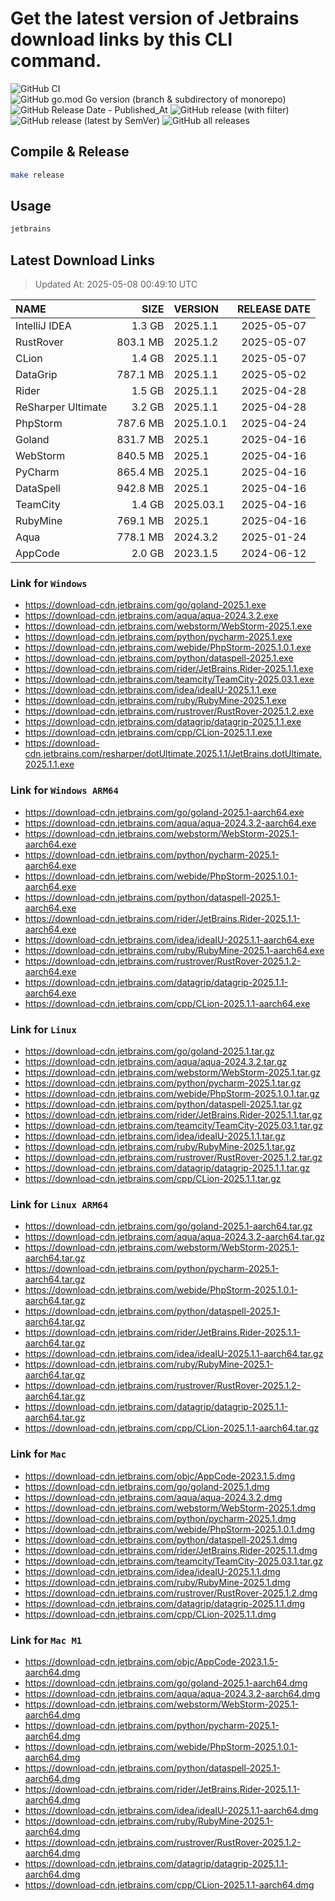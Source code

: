 # Get the latest version of Jetbrains download links by this CLI command.

![GitHub CI](https://github.com/designinlife/jetbrains/actions/workflows/ci.yml/badge.svg)
![GitHub go.mod Go version (branch & subdirectory of monorepo)](https://img.shields.io/github/go-mod/go-version/designinlife/jetbrains/master)
![GitHub Release Date - Published_At](https://img.shields.io/github/release-date/designinlife/jetbrains)
![GitHub release (with filter)](https://img.shields.io/github/v/release/designinlife/jetbrains)
![GitHub release (latest by SemVer)](https://img.shields.io/github/downloads/designinlife/jetbrains/v1.1.12/total)
![GitHub all releases](https://img.shields.io/github/downloads/designinlife/jetbrains/total)

## Compile & Release

```bash
make release
```

## Usage

```bash
jetbrains
```

## Latest Download Links

> Updated At: 2025-05-08 00:49:10 UTC

| NAME | SIZE | VERSION | RELEASE DATE |
| :-- | --: | :-- | :--: |
| IntelliJ IDEA | 1.3 GB | 2025.1.1 | 2025-05-07 |
| RustRover | 803.1 MB | 2025.1.2 | 2025-05-07 |
| CLion | 1.4 GB | 2025.1.1 | 2025-05-07 |
| DataGrip | 787.1 MB | 2025.1.1 | 2025-05-02 |
| Rider | 1.5 GB | 2025.1.1 | 2025-04-28 |
| ReSharper Ultimate | 3.2 GB | 2025.1.1 | 2025-04-28 |
| PhpStorm | 787.6 MB | 2025.1.0.1 | 2025-04-24 |
| Goland | 831.7 MB | 2025.1 | 2025-04-16 |
| WebStorm | 840.5 MB | 2025.1 | 2025-04-16 |
| PyCharm | 865.4 MB | 2025.1 | 2025-04-16 |
| DataSpell | 942.8 MB | 2025.1 | 2025-04-16 |
| TeamCity | 1.4 GB | 2025.03.1 | 2025-04-16 |
| RubyMine | 769.1 MB | 2025.1 | 2025-04-16 |
| Aqua | 778.1 MB | 2024.3.2 | 2025-01-24 |
| AppCode | 2.0 GB | 2023.1.5 | 2024-06-12 |

### Link for `Windows`

* <https://download-cdn.jetbrains.com/go/goland-2025.1.exe>
* <https://download-cdn.jetbrains.com/aqua/aqua-2024.3.2.exe>
* <https://download-cdn.jetbrains.com/webstorm/WebStorm-2025.1.exe>
* <https://download-cdn.jetbrains.com/python/pycharm-2025.1.exe>
* <https://download-cdn.jetbrains.com/webide/PhpStorm-2025.1.0.1.exe>
* <https://download-cdn.jetbrains.com/python/dataspell-2025.1.exe>
* <https://download-cdn.jetbrains.com/rider/JetBrains.Rider-2025.1.1.exe>
* <https://download-cdn.jetbrains.com/teamcity/TeamCity-2025.03.1.exe>
* <https://download-cdn.jetbrains.com/idea/ideaIU-2025.1.1.exe>
* <https://download-cdn.jetbrains.com/ruby/RubyMine-2025.1.exe>
* <https://download-cdn.jetbrains.com/rustrover/RustRover-2025.1.2.exe>
* <https://download-cdn.jetbrains.com/datagrip/datagrip-2025.1.1.exe>
* <https://download-cdn.jetbrains.com/cpp/CLion-2025.1.1.exe>
* <https://download-cdn.jetbrains.com/resharper/dotUltimate.2025.1.1/JetBrains.dotUltimate.2025.1.1.exe>

### Link for `Windows ARM64`

* <https://download-cdn.jetbrains.com/go/goland-2025.1-aarch64.exe>
* <https://download-cdn.jetbrains.com/aqua/aqua-2024.3.2-aarch64.exe>
* <https://download-cdn.jetbrains.com/webstorm/WebStorm-2025.1-aarch64.exe>
* <https://download-cdn.jetbrains.com/python/pycharm-2025.1-aarch64.exe>
* <https://download-cdn.jetbrains.com/webide/PhpStorm-2025.1.0.1-aarch64.exe>
* <https://download-cdn.jetbrains.com/python/dataspell-2025.1-aarch64.exe>
* <https://download-cdn.jetbrains.com/rider/JetBrains.Rider-2025.1.1-aarch64.exe>
* <https://download-cdn.jetbrains.com/idea/ideaIU-2025.1.1-aarch64.exe>
* <https://download-cdn.jetbrains.com/ruby/RubyMine-2025.1-aarch64.exe>
* <https://download-cdn.jetbrains.com/rustrover/RustRover-2025.1.2-aarch64.exe>
* <https://download-cdn.jetbrains.com/datagrip/datagrip-2025.1.1-aarch64.exe>
* <https://download-cdn.jetbrains.com/cpp/CLion-2025.1.1-aarch64.exe>

### Link for `Linux`

* <https://download-cdn.jetbrains.com/go/goland-2025.1.tar.gz>
* <https://download-cdn.jetbrains.com/aqua/aqua-2024.3.2.tar.gz>
* <https://download-cdn.jetbrains.com/webstorm/WebStorm-2025.1.tar.gz>
* <https://download-cdn.jetbrains.com/python/pycharm-2025.1.tar.gz>
* <https://download-cdn.jetbrains.com/webide/PhpStorm-2025.1.0.1.tar.gz>
* <https://download-cdn.jetbrains.com/python/dataspell-2025.1.tar.gz>
* <https://download-cdn.jetbrains.com/rider/JetBrains.Rider-2025.1.1.tar.gz>
* <https://download-cdn.jetbrains.com/teamcity/TeamCity-2025.03.1.tar.gz>
* <https://download-cdn.jetbrains.com/idea/ideaIU-2025.1.1.tar.gz>
* <https://download-cdn.jetbrains.com/ruby/RubyMine-2025.1.tar.gz>
* <https://download-cdn.jetbrains.com/rustrover/RustRover-2025.1.2.tar.gz>
* <https://download-cdn.jetbrains.com/datagrip/datagrip-2025.1.1.tar.gz>
* <https://download-cdn.jetbrains.com/cpp/CLion-2025.1.1.tar.gz>

### Link for `Linux ARM64`

* <https://download-cdn.jetbrains.com/go/goland-2025.1-aarch64.tar.gz>
* <https://download-cdn.jetbrains.com/aqua/aqua-2024.3.2-aarch64.tar.gz>
* <https://download-cdn.jetbrains.com/webstorm/WebStorm-2025.1-aarch64.tar.gz>
* <https://download-cdn.jetbrains.com/python/pycharm-2025.1-aarch64.tar.gz>
* <https://download-cdn.jetbrains.com/webide/PhpStorm-2025.1.0.1-aarch64.tar.gz>
* <https://download-cdn.jetbrains.com/python/dataspell-2025.1-aarch64.tar.gz>
* <https://download-cdn.jetbrains.com/rider/JetBrains.Rider-2025.1.1-aarch64.tar.gz>
* <https://download-cdn.jetbrains.com/idea/ideaIU-2025.1.1-aarch64.tar.gz>
* <https://download-cdn.jetbrains.com/ruby/RubyMine-2025.1-aarch64.tar.gz>
* <https://download-cdn.jetbrains.com/rustrover/RustRover-2025.1.2-aarch64.tar.gz>
* <https://download-cdn.jetbrains.com/datagrip/datagrip-2025.1.1-aarch64.tar.gz>
* <https://download-cdn.jetbrains.com/cpp/CLion-2025.1.1-aarch64.tar.gz>

### Link for `Mac`

* <https://download-cdn.jetbrains.com/objc/AppCode-2023.1.5.dmg>
* <https://download-cdn.jetbrains.com/go/goland-2025.1.dmg>
* <https://download-cdn.jetbrains.com/aqua/aqua-2024.3.2.dmg>
* <https://download-cdn.jetbrains.com/webstorm/WebStorm-2025.1.dmg>
* <https://download-cdn.jetbrains.com/python/pycharm-2025.1.dmg>
* <https://download-cdn.jetbrains.com/webide/PhpStorm-2025.1.0.1.dmg>
* <https://download-cdn.jetbrains.com/python/dataspell-2025.1.dmg>
* <https://download-cdn.jetbrains.com/rider/JetBrains.Rider-2025.1.1.dmg>
* <https://download-cdn.jetbrains.com/teamcity/TeamCity-2025.03.1.tar.gz>
* <https://download-cdn.jetbrains.com/idea/ideaIU-2025.1.1.dmg>
* <https://download-cdn.jetbrains.com/ruby/RubyMine-2025.1.dmg>
* <https://download-cdn.jetbrains.com/rustrover/RustRover-2025.1.2.dmg>
* <https://download-cdn.jetbrains.com/datagrip/datagrip-2025.1.1.dmg>
* <https://download-cdn.jetbrains.com/cpp/CLion-2025.1.1.dmg>

### Link for `Mac M1`

* <https://download-cdn.jetbrains.com/objc/AppCode-2023.1.5-aarch64.dmg>
* <https://download-cdn.jetbrains.com/go/goland-2025.1-aarch64.dmg>
* <https://download-cdn.jetbrains.com/aqua/aqua-2024.3.2-aarch64.dmg>
* <https://download-cdn.jetbrains.com/webstorm/WebStorm-2025.1-aarch64.dmg>
* <https://download-cdn.jetbrains.com/python/pycharm-2025.1-aarch64.dmg>
* <https://download-cdn.jetbrains.com/webide/PhpStorm-2025.1.0.1-aarch64.dmg>
* <https://download-cdn.jetbrains.com/python/dataspell-2025.1-aarch64.dmg>
* <https://download-cdn.jetbrains.com/rider/JetBrains.Rider-2025.1.1-aarch64.dmg>
* <https://download-cdn.jetbrains.com/idea/ideaIU-2025.1.1-aarch64.dmg>
* <https://download-cdn.jetbrains.com/ruby/RubyMine-2025.1-aarch64.dmg>
* <https://download-cdn.jetbrains.com/rustrover/RustRover-2025.1.2-aarch64.dmg>
* <https://download-cdn.jetbrains.com/datagrip/datagrip-2025.1.1-aarch64.dmg>
* <https://download-cdn.jetbrains.com/cpp/CLion-2025.1.1-aarch64.dmg>
